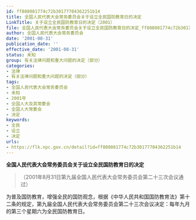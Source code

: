 ```yaml
---
id: ff808081774c72b30177704362251b14
title: 全国人民代表大会常务委员会关于设立全民国防教育日的决定
LinkTitle: 关于设立全民国防教育日的决定（2001）
file: 全国人民代表大会常务委员会关于设立全民国防教育日的决定_ff808081774c72b30177704362251b14.docx
author: 全国人民代表大会常务委员会
date: '2001-08-31'
publication_date: ''
effective_date: '2001-08-31'
status: 未知
group: 有关法律问题和重大问题的决定（部分）
categories:
- 法律
- 有关法律问题和重大问题的决定（部分）
tags:
- 全国人民代表大会常务委员会
- 未知
- 2001年
- 全国人大及其常委会
- 全国人大常委会
- 决定
keywords:
- 全民
- 设立
- 决定
urls:
- https://flk.npc.gov.cn/detail?id=ff808081774c72b30177704362251b14
---
```


**全国人民代表大会常务委员会关于设立全民国防教育日的决定**

> （2001年8月31日第九届全国人民代表大会常务委员会第二十三次会议通过）

为普及国防教育，增强全民的国防观念，根据《中华人民共和国国防教育法》第十二条的规定，第九届全国人民代表大会常务委员会第二十三次会议决定：每年九月的第三个星期六为全民国防教育日。
